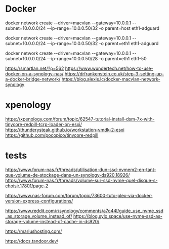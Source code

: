 
# Docker
docker network create --driver=macvlan --gateway=10.0.0.1 --subnet=10.0.0.0/24 --ip-range=10.0.0.50/32 -o parent=host eth1-adguard

docker network create --driver=macvlan --gateway=10.0.0.1 --subnet=10.0.0.0/24 --ip-range=10.0.0.50/32 -o parent=eth1 eth1-adguard

docker network create --driver=macvlan --gateway=10.0.0.1 --subnet=10.0.0.0/24 --ip-range=10.0.0.50/28 -o parent=eth1 eth1-50



https://smartlan.net/?p=562
https://www.wundertech.net/how-to-use-docker-on-a-synology-nas/
https://drfrankenstein.co.uk/step-3-setting-up-a-docker-bridge-network/
https://blog.alexis.lc/docker-macvlan-network-synology

# xpenology
https://xpenology.com/forum/topic/62547-tutorial-install-dsm-7x-with-tinycore-redpill-tcrp-loader-on-esxi/
https://thunderysteak.github.io/workstation-vmdk-2-esxi
https://github.com/pocopico/tinycore-redpill


# tests
https://www.forum-nas.fr/threads/utilisation-dun-ssd-nvmem2-en-tant-que-volume-de-stockage-dans-un-synology-ds920.18926/
https://www.forum-nas.fr/threads/volume-sur-ssd-nvme-quel-disque-s-choisir.17801/page-2


https://www.nas-forum.com/forum/topic/73600-tuto-plex-via-docker-version-express-configurations/

https://www.reddit.com/r/synology/comments/a7o44l/guide_use_nvme_ssd_as_storage_volume_instead_of/
https://blog.sylo.space/use-nvme-ssd-as-storage-volume-instead-of-cache-in-ds920/

https://mariushosting.com/

https://docs.tandoor.dev/